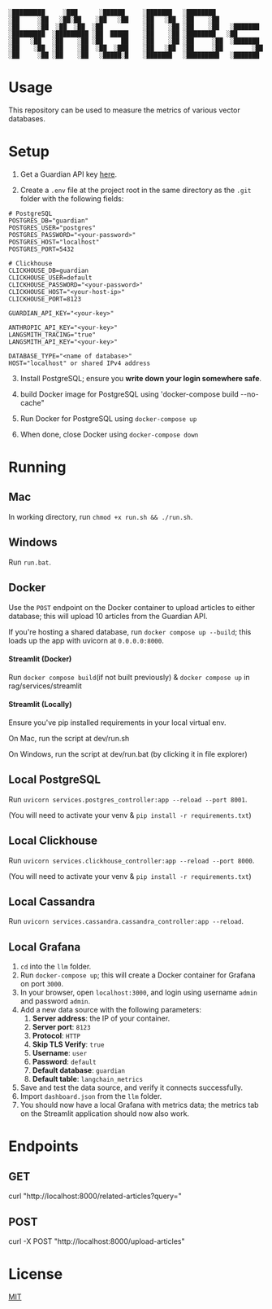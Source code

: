 ```
░█████████     ░███      ░██████     ░███████   ░████████              
░██     ░██   ░██░██    ░██   ░██    ░██   ░██  ░██    ░██             
░██     ░██  ░██  ░██  ░██           ░██    ░██ ░██    ░██   ░███████  
░█████████  ░█████████ ░██  █████    ░██    ░██ ░████████   ░██        
░██   ░██   ░██    ░██ ░██     ██    ░██    ░██ ░██     ░██  ░███████  
░██    ░██  ░██    ░██  ░██  ░███    ░██   ░██  ░██     ░██        ░██ 
░██     ░██ ░██    ░██   ░█████░█    ░███████   ░█████████   ░███████  
```

# Usage

This repository can be used to measure the metrics of various vector databases.

# Setup

1. Get a Guardian API key [here](https://bonobo.capi.gutools.co.uk/register/developer).

2. Create a `.env` file at the project root in the same directory as the `.git` folder with the following fields:

```
# PostgreSQL
POSTGRES_DB="guardian"
POSTGRES_USER="postgres"
POSTGRES_PASSWORD="<your-password>"
POSTGRES_HOST="localhost"
POSTGRES_PORT=5432

# Clickhouse 
CLICKHOUSE_DB=guardian
CLICKHOUSE_USER=default
CLICKHOUSE_PASSWORD="<your-password>"
CLICKHOUSE_HOST="<your-host-ip>"
CLICKHOUSE_PORT=8123

GUARDIAN_API_KEY="<your-key>"

ANTHROPIC_API_KEY="<your-key>"
LANGSMITH_TRACING="true"
LANGSMITH_API_KEY="<your-key>"

DATABASE_TYPE="<name of database>"
HOST="localhost" or shared IPv4 address 
```

3. Install PostgreSQL; ensure you **write down your login somewhere safe**.

4. build Docker image for PostgreSQL using 'docker-compose build --no-cache"

5. Run Docker for PostgreSQL using `docker-compose up`

6. When done, close Docker using `docker-compose down`

# Running

## Mac

In working directory, run 
```chmod +x run.sh && ./run.sh```.

## Windows

Run `run.bat`.

## Docker

Use the `POST` endpoint on the Docker container to upload articles to either database; this will upload 10 articles from the Guardian API.

If you're hosting a shared database, run `docker compose up --build`; this loads up the app with uvicorn at `0.0.0.0:8000`.

#### Streamlit (Docker)

Run `docker compose build`(if not built previously) & `docker compose up` in rag/services/streamlit

#### Streamlit (Locally)

Ensure you've pip installed requirements in your local virtual env. 

On Mac, run the script at dev/run.sh 

On Windows, run the script at dev/run.bat (by clicking it in file explorer)


## Local PostgreSQL

Run `uvicorn services.postgres_controller:app --reload --port 8001`.

(You will need to activate your venv & `pip install -r requirements.txt`)


## Local Clickhouse

Run `uvicorn services.clickhouse_controller:app --reload --port 8000`.

(You will need to activate your venv & `pip install -r requirements.txt`)

## Local Cassandra

Run `uvicorn services.cassandra.cassandra_controller:app --reload`.

## Local Grafana

1. `cd` into the `llm` folder.
2. Run `docker-compose up`; this will create a Docker container for Grafana on port `3000`.
3. In your browser, open `localhost:3000`, and login using username `admin` and password `admin`.
4. Add a new data source with the following parameters:
   1. **Server address**: the IP of your container.
   2. **Server port**: `8123`
   3. **Protocol**: `HTTP`
   4. **Skip TLS Verify**: `true`
   5. **Username**: `user`
   6. **Password**: `default`
   7. **Default database**: `guardian`
   8. **Default table**: `langchain_metrics`
5. Save and test the data source, and verify it connects successfully.
6. Import `dashboard.json` from the `llm` folder.
7. You should now have a local Grafana with metrics data; the metrics tab on the Streamlit application should now also work.

# Endpoints

## GET

curl "http://localhost:8000/related-articles?query=<query>"

## POST

curl -X POST "http://localhost:8000/upload-articles"

# License

[MIT](https://choosealicense.com/licenses/mit/)
